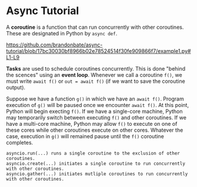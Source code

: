 # Async Tutorial

A **coroutine** is a function that can run concurrently with other coroutines.
These are designated in Python by ```async def```.

https://github.com/brandonbate/async-tutorial/blob/17bc30030bf8966b02e78524514f30fe909866f7/example1.py#L1-L9

**Tasks** are used to schedule coroutines concurrently.
This is done "behind the scences" using an **event loop**.
Whenever we call a coroutine ```f()```, we must write ```await f()``` or ```out = await f()``` (if we want to
save the coroutine output).

Suppose we have a function ```g()``` in which we have an ```await f()```.
Program execution of ```g()``` will be paused once we encounter ```await f()```.
At this point, Python will begin execting ```f()```.
If we have a single-core machine, Python may temporarily switch between executing ```f()``` and other coroutines.
If we have a multi-core machine, Python may allow ```f()``` to execute on one of these cores while other
coroutines execute on other cores.
Whatever the case, execution in ```g()``` will remained pause until the ```f()``` coroutine completes.

	asyncio.run(...) runs a single coroutine to the exclusion of other coroutines.
	asyncio.create(...) initiates a single coroutine to run concurrently with other coroutines.
	asyncio.gather(...) initiates mutliple coroutines to run concurrently with other coroutines.
